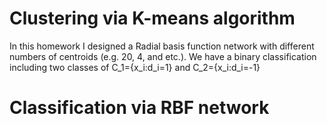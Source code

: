 # Clustering via K-means algorithm

In this homework I designed a Radial basis function network with different numbers of centroids (e.g. 20, 4, and etc.). We have a binary classification including two classes of C_1={x_i:d_i=1} and C_2={x_i:d_i=-1} 


# Classification via RBF network
